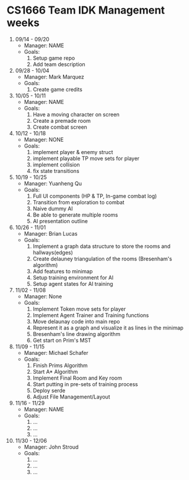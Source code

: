 # CS1666 Team IDK Management weeks

1. 09/14 - 09/20
	* Manager: NAME
	* Goals:
		1. Setup game repo
		2. Add team description
2. 09/28 - 10/04
	* Manager: Mark Marquez
	* Goals:
		1. Create game credits
3. 10/05 - 10/11
	* Manager: NAME
	* Goals:
		1. Have a moving character on screen
		2. Create a premade room
		3. Create combat screen
4. 10/12 - 10/18
	* Manager: NONE
	* Goals:
		1. implement player & enemy struct
		2. implement playable TP move sets for player
		3. implement collision
		4. fix state transitions
5. 10/19 - 10/25
	* Manager: Yuanheng Qu
	* Goals:
		1. Full UI components (HP & TP, In-game combat log)
		2. Transition from exploration to combat
		3. Naive dummy AI
		4. Be able to generate multiple rooms
		5. AI presentation outline
6. 10/26 - 11/01
	* Manager: Brian Lucas
	* Goals:
		1. Implement a graph data structure to store the rooms and hallways(edges)
		2. Create delauney triangulation of the rooms (Bresenham's algorithm)
		3. Add features to minimap
		4. Setup training environment for AI
		5. Setup agent states for AI training
7. 11/02 - 11/08
	* Manager: None
	* Goals:
		1. Implement Token move sets for player
		2. Implement Agent Trainer and Training functions
		3. Move delaunay code into main repo
		4. Represent it as a graph and visualize it as lines in the minimap
		5. Bresenham's line drawing algorithm
		6. Get start on Prim's MST
8. 11/09 - 11/15
	* Manager: Michael Schafer
	* Goals:
		1. Finish Prims Algorithm
		2. Start A* Algorithm
		3. Implement Final Room and Key room
		4. Start putting in pre-sets of training process
		5. Deploy serde
		6. Adjust File Management/Layout
9. 11/16 - 11/29
	* Manager: NAME
	* Goals:
		1. ...
		1. ...
		1. ...
10. 11/30 - 12/06
	* Manager: John Stroud
	* Goals:
		1. ...
		1. ...
		1. ...		
